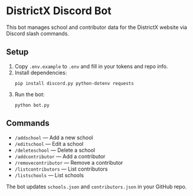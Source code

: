 # DistrictX Discord Bot

This bot manages school and contributor data for the DistrictX website via Discord slash commands.

## Setup

1. Copy `.env.example` to `.env` and fill in your tokens and repo info.
2. Install dependencies:
   ```
   pip install discord.py python-dotenv requests
   ```
3. Run the bot:
   ```
   python bot.py
   ```

## Commands

- `/addschool` — Add a new school
- `/editschool` — Edit a school
- `/deleteschool` — Delete a school
- `/addcontributor` — Add a contributor
- `/removecontributor` — Remove a contributor
- `/listcontributors` — List contributors
- `/listschools` — List schools

The bot updates `schools.json` and `contributors.json` in your GitHub repo. 